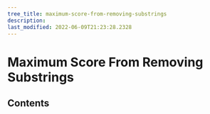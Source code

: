```yaml
---
tree_title: maximum-score-from-removing-substrings
description: 
last_modified: 2022-06-09T21:23:28.2328
---
```


# Maximum Score From Removing Substrings

## Contents
